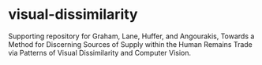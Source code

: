 # visual-dissimilarity
Supporting repository for Graham, Lane, Huffer, and Angourakis, Towards a Method for Discerning Sources of Supply within the Human Remains Trade via Patterns of Visual Dissimilarity and Computer Vision.
